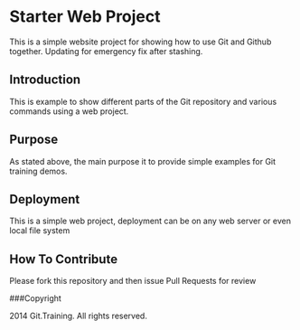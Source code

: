 # Starter Web Project

This is a simple website project for showing how to use Git and Github together. Updating for emergency fix after stashing.
## Introduction

This is example to show different parts
of the Git repository and various commands
using a web project.

## Purpose
As stated above, the main purpose it to
provide simple examples for Git training
demos.

## Deployment

This is a simple web project, deployment
can be on any web server or even local
file system

## How To Contribute

Please fork this repository and then issue Pull Requests for review

###Copyright

2014 Git.Training. All rights reserved.
